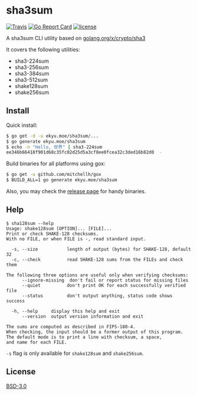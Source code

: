 # sha3sum
[![Travis](https://img.shields.io/travis/Equim-chan/sha3sum.svg)](https://travis-ci.org/Equim-chan/sha3sum)
[![Go Report Card](https://goreportcard.com/badge/github.com/Equim-chan/sha3sum)](https://goreportcard.com/report/github.com/Equim-chan/sha3sum)
[![license](https://img.shields.io/badge/BSD-3.0-blue.svg)](https://github.com/Equim-chan/sha3sum/blob/master/LICENSE)

A sha3sum CLI utility based on [golang.org/x/crypto/sha3](https://godoc.org/golang.org/x/crypto/sha3)

It covers the following utilities:

* sha3-224sum
* sha3-256sum
* sha3-384sum
* sha3-512sum
* shake128sum
* shake256sum

## Install
Quick install:
```bash
$ go get -d -u ekyu.moe/sha3sum/...
$ go generate ekyu.moe/sha3sum
$ echo -n "Hello, 世界" | sha3-224sum
ee346b66418f901d68c35fc02d25d5a3cf8ee0fcea32c3ded16b82d0  -
```

Build binaries for all platforms using gox:
```bash
$ go get -u github.com/mitchellh/gox
$ BUILD_ALL=1 go generate ekyu.moe/sha3sum
```

Also, you may check the [release page](https://github.com/Equim-chan/sha3sum/releases) for handy binaries.

## Help
```plain
$ sha128sum --help
Usage: shake128sum [OPTION]... [FILE]...
Print or check SHAKE-128 checksums.
With no FILE, or when FILE is -, read standard input.

  -s, --size           length of output (bytes) for SHAKE-128, default 32
  -c, --check          read SHAKE-128 sums from the FILEs and check them

The following three options are useful only when verifying checksums:
      --ignore-missing  don't fail or report status for missing files
      --quiet          don't print OK for each successfully verified file
      --status         don't output anything, status code shows success

  -h, --help     display this help and exit
      --version  output version information and exit

The sums are computed as described in FIPS-180-4.
When checking, the input should be a former output of this program.
The default mode is to print a line with checksum, a space,
and name for each FILE.
```

`-s` flag is only available for `shake128sum` and `shake256sum`.

## License
[BSD-3.0](https://github.com/Equim-chan/sha3sum/blob/master/LICENSE)
